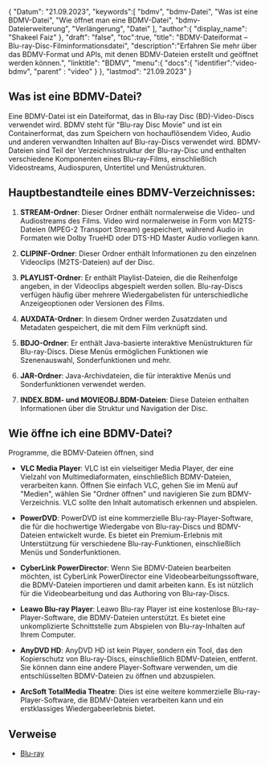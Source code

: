 {
"Datum": "21.09.2023",
   "keywords":[
"bdmv",
"bdmv-Datei",
"Was ist eine BDMV-Datei",
"Wie öffnet man eine BDMV-Datei",
"bdmv-Dateierweiterung",
"Verlängerung",
"Datei"
],
   "author":{
"display_name": "Shakeel Faiz"
},
"draft": "false",
"toc":true,
"title": "BDMV-Dateiformat – Blu-ray-Disc-Filminformationsdatei",
   "description":"Erfahren Sie mehr über das BDMV-Format und APIs, mit denen BDMV-Dateien erstellt und geöffnet werden können.",
"linktitle": "BDMV",
   "menu":{
      "docs":{
         "identifier":"video-bdmv",
"parent" : "video"
}
},
"lastmod": "21.09.2023"
}

## Was ist eine BDMV-Datei?

Eine BDMV-Datei ist ein Dateiformat, das in Blu-ray Disc (BD)-Video-Discs verwendet wird. BDMV steht für "Blu-ray Disc Movie" und ist ein Containerformat, das zum Speichern von hochauflösendem Video, Audio und anderen verwandten Inhalten auf Blu-ray-Discs verwendet wird. BDMV-Dateien sind Teil der Verzeichnisstruktur der Blu-ray-Disc und enthalten verschiedene Komponenten eines Blu-ray-Films, einschließlich Videostreams, Audiospuren, Untertitel und Menüstrukturen.

## Hauptbestandteile eines BDMV-Verzeichnisses:

1. **STREAM-Ordner**: Dieser Ordner enthält normalerweise die Video- und Audiostreams des Films. Video wird normalerweise in Form von M2TS-Dateien (MPEG-2 Transport Stream) gespeichert, während Audio in Formaten wie Dolby TrueHD oder DTS-HD Master Audio vorliegen kann.

2. **CLIPINF-Ordner**: Dieser Ordner enthält Informationen zu den einzelnen Videoclips (M2TS-Dateien) auf der Disc.

3. **PLAYLIST-Ordner**: Er enthält Playlist-Dateien, die die Reihenfolge angeben, in der Videoclips abgespielt werden sollen. Blu-ray-Discs verfügen häufig über mehrere Wiedergabelisten für unterschiedliche Anzeigeoptionen oder Versionen des Films.

4. **AUXDATA-Ordner**: In diesem Ordner werden Zusatzdaten und Metadaten gespeichert, die mit dem Film verknüpft sind.

5. **BDJO-Ordner**: Er enthält Java-basierte interaktive Menüstrukturen für Blu-ray-Discs. Diese Menüs ermöglichen Funktionen wie Szenenauswahl, Sonderfunktionen und mehr.

6. **JAR-Ordner**: Java-Archivdateien, die für interaktive Menüs und Sonderfunktionen verwendet werden.

7. **INDEX.BDM- und MOVIEOBJ.BDM-Dateien**: Diese Dateien enthalten Informationen über die Struktur und Navigation der Disc.

## Wie öffne ich eine BDMV-Datei?

Programme, die BDMV-Dateien öffnen, sind

- **VLC Media Player**: VLC ist ein vielseitiger Media Player, der eine Vielzahl von Multimediaformaten, einschließlich BDMV-Dateien, verarbeiten kann. Öffnen Sie einfach VLC, gehen Sie im Menü auf "Medien", wählen Sie "Ordner öffnen" und navigieren Sie zum BDMV-Verzeichnis. VLC sollte den Inhalt automatisch erkennen und abspielen.

- **PowerDVD**: PowerDVD ist eine kommerzielle Blu-ray-Player-Software, die für die hochwertige Wiedergabe von Blu-ray-Discs und BDMV-Dateien entwickelt wurde. Es bietet ein Premium-Erlebnis mit Unterstützung für verschiedene Blu-ray-Funktionen, einschließlich Menüs und Sonderfunktionen.

- **CyberLink PowerDirector**: Wenn Sie BDMV-Dateien bearbeiten möchten, ist CyberLink PowerDirector eine Videobearbeitungssoftware, die BDMV-Dateien importieren und damit arbeiten kann. Es ist nützlich für die Videobearbeitung und das Authoring von Blu-ray-Discs.

- **Leawo Blu-ray Player**: Leawo Blu-ray Player ist eine kostenlose Blu-ray-Player-Software, die BDMV-Dateien unterstützt. Es bietet eine unkomplizierte Schnittstelle zum Abspielen von Blu-ray-Inhalten auf Ihrem Computer.

- **AnyDVD HD**: AnyDVD HD ist kein Player, sondern ein Tool, das den Kopierschutz von Blu-ray-Discs, einschließlich BDMV-Dateien, entfernt. Sie können dann eine andere Player-Software verwenden, um die entschlüsselten BDMV-Dateien zu öffnen und abzuspielen.

- **ArcSoft TotalMedia Theatre**: Dies ist eine weitere kommerzielle Blu-ray-Player-Software, die BDMV-Dateien verarbeiten kann und ein erstklassiges Wiedergabeerlebnis bietet.

## Verweise
* [Blu-ray](https://en.wikipedia.org/wiki/Blu-ray)
